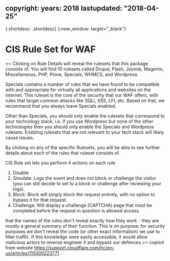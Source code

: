copyright:
  years: 2018
lastupdated: "2018-04-25"
---

{:shortdesc: .shortdesc}
{:new_window: target="_blank"}



# CIS Rule Set for WAF

<< Clicking on Rule Details will reveal the rulesets that this package consists of. You will find 10 rulesets called Drupal, Flash, Joomla, Magento, Miscellaneous, PHP, Plone, Specials, WHMCS, and Wordpress. 

Specials contains a number of rules that we have found to be compatible with and appropriate for virtually all applications and websites on the internet. This ruleset is the core of the security that our WAF offers, with rules that target common attacks like SQLi, XSS, LFI, etc. Based on that, we recommend that you always leave Specials enabled.

Other than Specials, you should only enable the rulesets that correspond to your technology stack, i.e. if you use Wordpress but none of the other technologies then you should only enable the Specials and Wordpress rulesets. Enabling rulesets that are not relevant to your tech stack will likely cause issues.

By clicking on any of the specific Rulesets, you will be able to see further details about each of the rules that ruleset consists of.

CIS Rule set lets you perform 4 actions on each rule
1. Disable
2. Simulate: Logs the event and does not block or challenge the visitor (you can still decide to set to a block or challenge after reviewing your logs).
3. Block: Block will simply block the request entirely, with no option to bypass it for that request.
4. Challenge: Will display a challenge (CAPTCHA) page that must be completed before the request in question is allowed access.

that the names of the rules don't reveal exactly how they work - they are mostly a general summary of their function. This is on purpose: for security purposes we don't reveal the code (or other exact information) we use to filter traffic. If this knowledge were easily accessible, it would allow malicious actors to reverse engineer it and bypass our defences.>> copied from website https://support.cloudflare.com/hc/en-us/articles/115000223771 . 